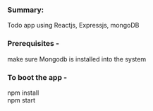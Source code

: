 ### Summary:  
Todo app using Reactjs, Expressjs, mongoDB

### Prerequisites -  
make sure Mongodb is installed into the system  

### To boot the app -  
npm install  
npm start  
